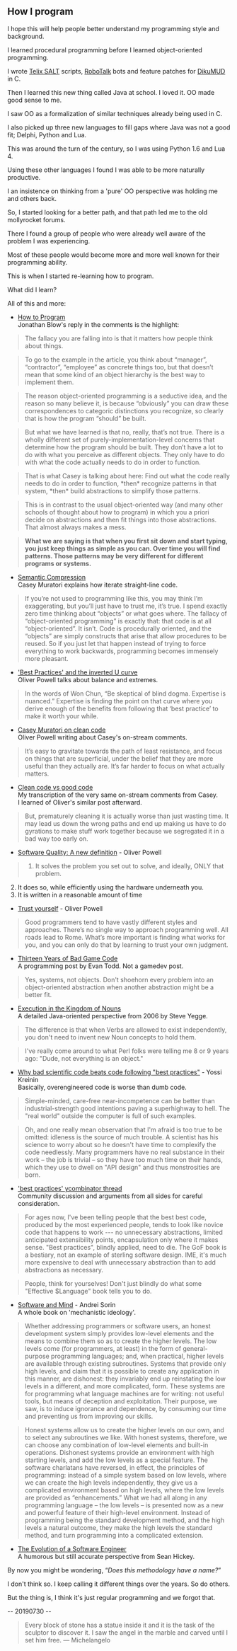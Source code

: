 ## How I program ##

I hope this will help people better understand my programming style and background.

I learned procedural programming before I learned object-oriented programming.

I wrote [Telix SALT](https://en.wikipedia.org/wiki/Telix) scripts, [RoboTalk](https://en.wikipedia.org/wiki/RoboWar) bots and feature patches for [DikuMUD](https://en.wikipedia.org/wiki/DikuMUD) in C.

Then I learned this new thing called Java at school. I loved it. OO made good sense to me.

I saw OO as a formalization of similar techniques already being used in C.

I also picked up three new languages to fill gaps where Java was not a good fit; Delphi, Python and Lua.

This was around the turn of the century, so I was using Python 1.6 and Lua 4.

Using these other languages I found I was able to be more naturally productive.

I an insistence on thinking from a 'pure' OO perspective was holding me and others back.

So, I started looking for a better path, and that path led me to the old mollyrocket forums.

There I found a group of people who were already well aware of the problem I was experiencing.

Most of these people would become more and more well known for their programming ability.

This is when I started re-learning how to program.

What did I learn?

All of this and more:

* [How to Program](http://the-witness.net/news/2014/05/witness-wednesday-on-how-to-program/)  
Jonathan Blow's reply in the comments is the highlight:

> The fallacy you are falling into is that it matters how people think about things.

> To go to the example in the article, you think about “manager”, “contractor”, “employee” as concrete things too, but that doesn’t mean that some kind of an object hierarchy is the best way to implement them.

> The reason object-oriented programming is a seductive idea, and the reason so many believe it, is because “obviously” you can draw these correspondences to categoric distinctions you recognize, so clearly that is how the program “should” be built.

> But what we have learned is that no, really, that’s not true. There is a wholly different set of purely-implementation-level concerns that determine how the program should be built. They don’t have a lot to do with what you perceive as different objects. They only have to do with what the code actually needs to do in order to function.

> That is what Casey is talking about here: Find out what the code really needs to do in order to function, &ast;then&ast; recognize patterns in that system, &ast;then&ast; build abstractions to simplify those patterns.

> This is in contrast to the usual object-oriented way (and many other schools of thought about how to program) in which you a priori decide on abstractions and then fit things into those abstractions. That almost always makes a mess.

> **What we are saying is that when you first sit down and start typing, you just keep things as simple as you can. Over time you will find patterns. Those patterns may be very different for different programs or systems.**

* [Semantic Compression](https://caseymuratori.com/blog_0015)  
Casey Muratori explains how iterate straight-line code.

> If you’re not used to programming like this, you may think I’m exaggerating, but you’ll just have to trust me, it’s true. I spend exactly zero time thinking about “objects” or what goes where. The fallacy of “object-oriented programming” is exactly that: that code is at all “object-oriented”. It isn’t. Code is procedurally oriented, and the “objects” are simply constructs that arise that allow procedures to be reused. So if you just let that happen instead of trying to force everything to work backwards, programming becomes immensely more pleasant.

* ['Best Practices' and the inverted U curve](http://www.opowell.com/post/best-practices-and-the-inverted-u-curve/)  
Oliver Powell talks about balance and extremes.

> In the words of Won Chun, “Be skeptical of blind dogma. Expertise is nuanced.” Expertise is finding the point on that curve where you derive enough of the benefits from following that ‘best practice’ to make it worth your while.

* [Casey Muratori on clean code](http://www.opowell.com/post/casey-muratori-on-clean-code/)  
Oliver Powell writing about Casey's on-stream comments.

> It’s easy to gravitate towards the path of least resistance, and focus on things that are superficial, under the belief that they are more useful than they actually are. It’s far harder to focus on what actually matters.

* [Clean code vs good code](https://remzmike.github.io/texts/2018-09-12-clean-vs-good-code-casey-muratori/)  
My transcription of the very same on-stream comments from Casey.  
I learned of Oliver's similar post afterward.

> But, prematurely cleaning it is actually worse than just wasting time. It may lead us down the wrong paths and end up making us have to do gyrations to make stuff work together because we segregated it in a bad way too early on.

* [Software Quality: A new definition](http://www.opowell.com/post/software-quality/) - Oliver Powell

> 1. It solves the problem you set out to solve, and ideally, ONLY that problem.
2. It does so, while efficiently using the hardware underneath you.
3. It is written in a reasonable amount of time

* [Trust yourself](http://www.opowell.com/post/trust-yourself/) - Oliver Powell

> Good programmers tend to have vastly different styles and approaches. There’s no single way to approach programming well. All roads lead to Rome. What’s more important is finding what works for you, and you can only do that by learning to trust your own judgment.

* [Thirteen Years of Bad Game Code](http://etodd.io/2017/03/29/thirteen-years-of-bad-game-code/)  
A programming post by Evan Todd. Not a gamedev post.

> Yes, systems, not objects. Don't shoehorn every problem into an object-oriented abstraction when another abstraction might be a better fit.

* [Execution in the Kingdom of Nouns](https://steve-yegge.blogspot.com/2006/03/execution-in-kingdom-of-nouns.html)  
A detailed Java-oriented perspective from 2006 by Steve Yegge.

> The difference is that when Verbs are allowed to exist independently, you don't need to invent new Noun concepts to hold them.

> I've really come around to what Perl folks were telling me 8 or 9 years ago: "Dude, not everything is an object."

* [Why bad scientific code beats code following "best practices"](http://yosefk.com/blog/why-bad-scientific-code-beats-code-following-best-practices.html) - Yossi Kreinin  
Basically, overengineered code is worse than dumb code.

> Simple-minded, care-free near-incompetence can be better than industrial-strength good intentions paving a superhighway to hell. The "real world" outside the computer is full of such examples.

> Oh, and one really mean observation that I'm afraid is too true to be omitted: idleness is the source of much trouble. A scientist has his science to worry about so he doesn't have time to complexify the code needlessly. Many programmers have no real substance in their work – the job is trivial – so they have too much time on their hands, which they use to dwell on "API design" and thus monstrosities are born.

* ['best practices' ycombinator thread](https://news.ycombinator.com/item?id=12377385)  
Community discussion and arguments from all sides for careful consideration.

> For ages now, I've been telling people that the best best code, produced by the most experienced people, tends to look like novice code that happens to work --- no unnecessary abstractions, limited anticipated extensibility points, encapsulation only where it makes sense. "Best practices", blindly applied, need to die. The GoF book is a bestiary, not an example of sterling software design. IME, it's much more expensive to deal with unnecessary abstraction than to add abstractions as necessary.

> People, think for yourselves! Don't just blindly do what some "Effective $Language" book tells you to do.

* [Software and Mind](http://www.softwareandmind.com/) - Andrei Sorin  
A whole book on 'mechanistic ideology'.

>  Whether addressing programmers or software users, an honest development system simply provides low-level elements and the means to combine them so as to create the higher levels. The low levels come (for programmers, at least) in the form of general-purpose programming languages; and, when practical,
higher levels are available through existing subroutines. Systems that provide only high levels, and claim that it is possible to create any application in this manner, are dishonest: they invariably end up reinstating the low levels in a different, and more complicated, form. These systems are for programming what language machines are for writing: not useful tools, but means of deception and exploitation. Their purpose, we saw, is to induce ignorance and dependence, by consuming our time and preventing us from improving our skills.

> Honest systems allow us to create the higher levels on our own, and to select any subroutines we like. With honest systems, therefore, we can choose any combination of low-level elements and built-in operations. Dishonest systems provide an environment with high starting levels, and add the low levels as a special feature. The software charlatans have reversed, in effect, the principles of programming: instead of a simple system based on low levels, where we can create the high levels independently, they give us a complicated environment based on high levels, where the low levels are provided as “enhancements.” What we had all along in any programming language – the low levels – is presented now as a new and powerful feature of their high-level environment. Instead of programming being the standard development method, and the high levels a natural outcome, they make the high levels the standard method, and turn programming into a complicated extension.

* [The Evolution of a Software Engineer](https://medium.com/@webseanhickey/the-evolution-of-a-software-engineer-db854689243)  
A humorous but still accurate perspective from Sean Hickey.

By now you might be wondering, &ldquo;_Does this methodology have a name?_&rdquo;

I don't think so. I keep calling it different things over the years. So do others.

But the thing is, I think it's just regular programming and we forgot that.

-- 20190730 --

> Every block of stone has a statue inside it and it is the task of the sculptor to discover it. I saw the angel in the marble and carved until I set him free. &mdash; Michelangelo

